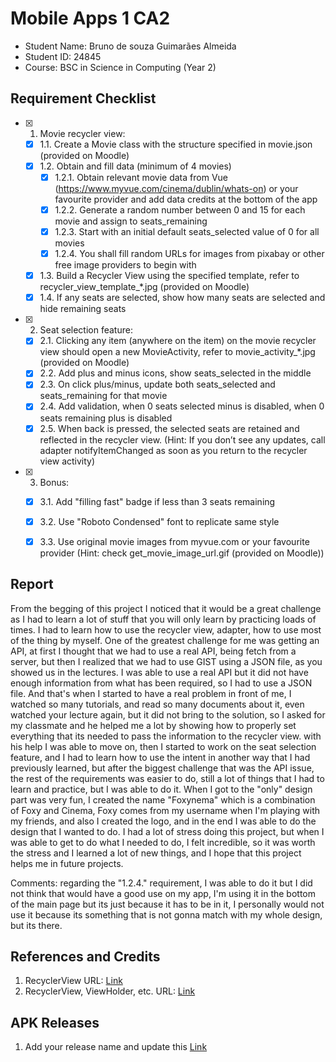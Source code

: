 # Mobile Apps 1 CA2

- Student Name: Bruno de souza Guimarães Almeida
- Student ID: 24845
- Course: BSC in Science in Computing (Year 2)

## Requirement Checklist

- [x] 1. Movie recycler view:
    - [x] 1.1. Create a Movie class with the structure specified in movie.json (provided on Moodle)
    - [x] 1.2. Obtain and fill data (minimum of 4 movies)
        - [x] 1.2.1. Obtain relevant movie data from Vue (https://www.myvue.com/cinema/dublin/whats-on) or your favourite provider and add data credits at the bottom of the app
        - [x] 1.2.2. Generate a random number between 0 and 15 for each movie and assign to seats_remaining
        - [x] 1.2.3. Start with an initial default seats_selected value of 0 for all movies
        - [x] 1.2.4. You shall fill random URLs for images from pixabay or other free image providers to begin with
    - [x] 1.3. Build a Recycler View using the specified template, refer to recycler_view_template_*.jpg (provided on Moodle)
    - [x] 1.4. If any seats are selected, show how many seats are selected and hide remaining seats
- [x] 2. Seat selection feature:
    - [x] 2.1. Clicking any item (anywhere on the item) on the movie recycler view should open a new MovieActivity, refer to movie_activity_*.jpg (provided on Moodle)
    - [x] 2.2. Add plus and minus icons, show seats_selected in the middle
    - [x] 2.3. On click plus/minus, update both seats_selected and seats_remaining for that movie
    - [x] 2.4. Add validation, when 0 seats selected minus is disabled, when 0 seats remaining plus is disabled
    - [x] 2.5. When back is pressed, the selected seats are retained and reflected in the recycler view. (Hint: If you don’t see any updates, call adapter notifyItemChanged as soon as you return to the recycler view activity)
- [x] 3. Bonus:
    - [x] 3.1. Add "filling fast" badge if less than 3 seats remaining
    - [x] 3.2. Use "Roboto Condensed" font to replicate same style
    - [x] 3.3. Use original movie images from myvue.com or your favourite provider (Hint: check get_movie_image_url.gif (provided on Moodle))


## Report

From the begging of this project I noticed that it would be a great challenge as I had to learn a lot of stuff that you will only learn by practicing loads of times.
I had to learn how to use the recycler view, adapter, how to use most of the thing by myself. 
One of the greatest challenge for me was getting an API, at first I thought that we had to use a real API, being fetch from a server, but then I realized that we had to use GIST using a JSON file, as you showed us in the lectures.
I was able to use a real API but it did not have enough information from what has been required, so I had to use a JSON file.
And that's when I started to have a real problem in front of me, I watched so many tutorials, and read so many documents about it, even watched your lecture again, but it did not bring to the solution, 
so I asked for my classmate and he helped me a lot by showing how to properly set everything that its needed to pass the information to the recycler view.
with his help I was able to move on, then I started to work on the seat selection feature, and I had to learn how to use the intent in another way that I had previously learned,
but after the biggest challenge that was the API issue, the rest of the requirements was easier to do, still a lot of things that I had to learn and practice, but I was able to do it.
When I got to the "only" design part was very fun, I created the name "Foxynema" which is a combination of Foxy and Cinema, Foxy comes from my username when I'm playing with my friends,
and also I created the logo, and in the end I was able to do the design that I wanted to do.
I had a lot of stress doing this project, but when I was able to get to do what I needed to do, I felt incredible, so it was worth the stress and I learned a lot of new things, 
and I hope that this project helps me in future projects.

Comments: regarding the "1.2.4." requirement, I was able to do it but I did not think that would have a good use on my app, I'm using it in the bottom of the main page but its just because it has to be in it,
I personally would not use it because its something that is not gonna match with my whole design, but its there.



## References and Credits

1. RecyclerView URL: [Link](https://www.youtube.com/watch?v=HtwDXRWjMcU&list=PLQkwcJG4YTCTq1raTb5iMuxnEB06J1VHX&index=21)
2. RecyclerView, ViewHolder, etc. URL: [Link](https://www.youtube.com/watch?v=Jp30bAXrZoM&list=PLtJ4906AWTH1OMt5LvnaP4yRUCiFaIga-)

## APK Releases

1. Add your release name and update this [Link]()